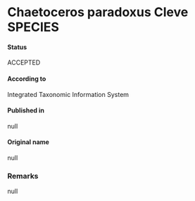 Chaetoceros paradoxus Cleve SPECIES
=======

#### Status
ACCEPTED

#### According to
Integrated Taxonomic Information System

#### Published in
null

#### Original name
null

### Remarks
null